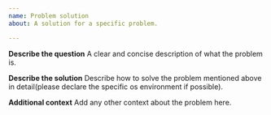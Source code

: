 ```yaml
---
name: Problem solution
about: A solution for a specific problem.

---
```


**Describe the question**
A clear and concise description of what the problem is.

**Describe the solution**
Describe how to solve the problem mentioned above in detail(please declare the specific os environment if possible).

**Additional context**
Add any other context about the problem here.
